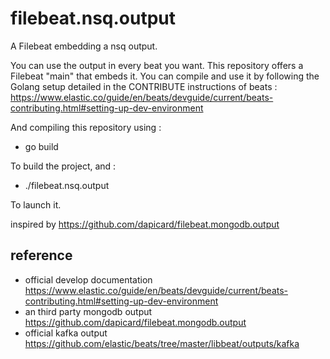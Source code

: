 # filebeat.nsq.output
A Filebeat embedding a nsq output.

You can use the output in every beat you want. This repository offers a Filebeat "main" that embeds it.
You can compile and use it by following the Golang setup detailed in the CONTRIBUTE instructions of beats :
https://www.elastic.co/guide/en/beats/devguide/current/beats-contributing.html#setting-up-dev-environment

And compiling this repository using :
* go build

To build the project, and :

* ./filebeat.nsq.output

To launch it.

inspired by <https://github.com/dapicard/filebeat.mongodb.output>

## reference

* official develop documentation <https://www.elastic.co/guide/en/beats/devguide/current/beats-contributing.html#setting-up-dev-environment>
* an third party mongodb output <https://github.com/dapicard/filebeat.mongodb.output>
* official kafka output <https://github.com/elastic/beats/tree/master/libbeat/outputs/kafka>
